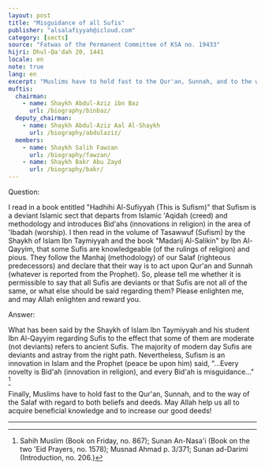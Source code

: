 ```yaml
---
layout: post
title: "Misguidance of all Sufis"
publisher: "alsalafiyyah@icloud.com"
category: [sects]
source: "Fatwas of the Permanent Committee of KSA no. 19433"
hijri: Dhul-Qa'dah 20, 1441
locale: en
note: true
lang: en
excerpt: "Muslims have to hold fast to the Qur'an, Sunnah, and to the way of the Salaf with regard to both beliefs and deeds. May Allah help us all to acquire beneficial knowledge and to increase our good deeds!"
muftis:
  chairman: 
    - name: Shaykh Abdul-Aziz ibn Baz
      url: /biography/binbaz/
  deputy_chairman:
    - name: Shaykh Abdul-Aziz Aal Al-Shaykh
      url: /biography/abdulaziz/
  members: 
    - name: Shaykh Salih Fawzan
      url: /biography/fawzan/
    - name: Shaykh Bakr Abu Zayd
      url: /biography/bakr/
---
```


Question: 

I read in a book entitled "Hadhihi Al-Sufiyyah (This is Sufism)" that Sufism is a deviant Islamic sect that departs from Islamic 'Aqidah (creed) and methodology and introduces Bid'ahs (innovations in religion) in the area of 'Ibadah (worship). I then read in the volume of Tasawwuf (Sufism) by the Shaykh of Islam Ibn Taymiyyah and the book "Madarij Al-Salikin" by Ibn Al-Qayyim, that some Sufis are knowledgeable (of the rulings of religion) and pious. They follow the Manhaj (methodology) of our Salaf (righteous predecessors) and declare that their way is to act upon Qur'an and Sunnah (whatever is reported from the Prophet). So, please tell me whether it is permissible to say that all Sufis are deviants or that Sufis are not all of the same, or what else should be said regarding them? Please enlighten me, and may Allah enlighten and reward you. 

Answer: 

What has been said by the Shaykh of Islam Ibn Taymiyyah and his student Ibn Al-Qayyim regarding Sufis to the effect that some of them are moderate (not deviants) refers to ancient Sufis. The majority of modern day Sufis are deviants and astray from the right path. Nevertheless, Sufism is an innovation in Islam and the Prophet (peace be upon him) said, "...Every novelty is Bid'ah (innovation in religion), and every Bid'ah is misguidance..." [^1]

Finally, Muslims have to hold fast to the Qur'an, Sunnah, and to the way of the Salaf with regard to both beliefs and deeds. May Allah help us all to acquire beneficial knowledge and to increase our good deeds!

---

[^1]: Sahih Muslim (Book on Friday, no. 867); Sunan An-Nasa'i (Book on the two 'Eid Prayers, no. 1578); Musnad Ahmad p. 3/371; Sunan ad-Darimi (Introduction, no. 206.)

